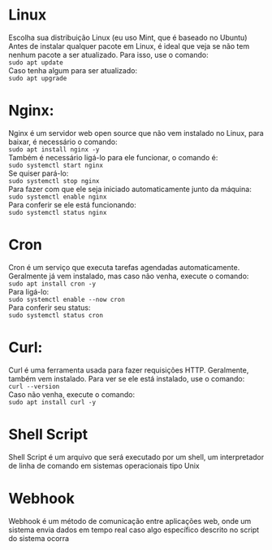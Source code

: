 # Linux
Escolha sua distribuição Linux (eu uso Mint, que é baseado no Ubuntu)  
Antes de instalar qualquer pacote em Linux, é ideal que veja se não tem nenhum pacote a ser atualizado. Para isso, use o comando:  
```sudo apt update```  
Caso tenha algum para ser atualizado:  
```sudo apt upgrade```   
# Nginx:
Nginx é um servidor web open source que não vem instalado no Linux, para baixar, é necessário o comando:  
```sudo apt install nginx -y```  
Também é necessário ligá-lo para ele funcionar, o comando é:  
```sudo systemctl start nginx```  
Se quiser pará-lo:  
```sudo systemctl stop nginx```  
Para fazer com que ele seja iniciado automaticamente junto da máquina:  
```sudo systemctl enable nginx```  
Para conferir se ele está funcionando:  
```sudo systemctl status nginx```
# Cron
Cron é um serviço que executa tarefas agendadas automaticamente. Geralmente já vem instalado, mas caso não venha, execute o comando:  
```sudo apt install cron -y```  
Para ligá-lo:  
```sudo systemctl enable --now cron```  
Para conferir seu status:  
```sudo systemctl status cron```   
# Curl:
Curl é uma ferramenta usada para fazer requisições HTTP. Geralmente, também vem instalado. Para ver se ele está instalado, use o comando:  
```curl --version```  
Caso não venha, execute o comando:  
```sudo apt install curl -y```  
# Shell Script
Shell Script é um arquivo que será executado por um shell, um interpretador de linha de comando em sistemas operacionais tipo Unix  
# Webhook
Webhook é um método de comunicação entre aplicações web, onde um sistema envia dados em tempo real caso algo específico descrito no script do sistema ocorra
